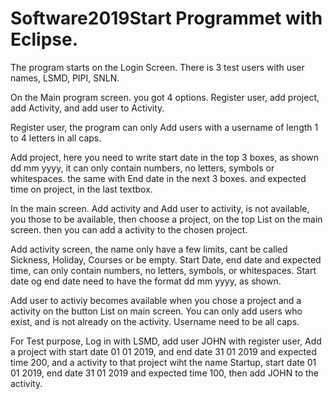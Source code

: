 # Software2019Start Programmet with Eclipse.

The program starts on the Login Screen. There is 3 test users with user names, LSMD, PIPI, SNLN.

On the Main program screen. you got 4 options. Register user, add project, add Activity, and add user to Activity. 

Register user, the program can only Add users with a username of length 1 to 4 letters in all caps.

Add project, here you need to write start date in the top 3 boxes, as shown dd mm yyyy, it can only contain numbers, no letters, symbols or whitespaces. the same with End date in the next 3 boxes. and expected time on project, in the last textbox.

In the main screen. Add activity and Add user to activity, is not available, you those to be available, then choose a project, on the top List on the main screen. then you can add a activity to the chosen project. 

Add activity screen, the name only have a few limits, cant be called Sickness, Holiday, Courses or be empty. Start Date, end date and expected time, can only contain numbers, no letters, symbols, or whitespaces. Start date og end date need to have the format dd mm yyyy, as shown. 

Add user to activiy becomes available when you chose a project and a activity on the button List on main screen. You can only add users who exist, and is not already on the activity. Username need to be all caps.

For Test purpose, Log in with LSMD, add user JOHN with register user, Add a project with start date 01 01 2019, and end date 31 01 2019 and expected time 200, and a activity to that project wiht the name Startup, start date 01 01 2019, end date 31 01 2019 and expected time 100, then add JOHN to the activity. 
